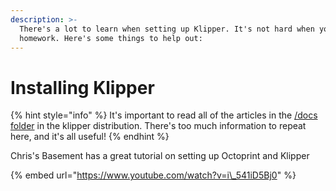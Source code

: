 ```yaml
---
description: >-
  There's a lot to learn when setting up Klipper. It's not hard when you do your
  homework. Here's some things to help out:
---
```


# Installing Klipper

{% hint style="info" %}
It's important to read all of the articles in the [/docs folder](https://github.com/KevinOConnor/klipper/tree/master/docs) in the klipper distribution. There's too much information to repeat here, and it's all useful!
{% endhint %}

 Chris's Basement has a great tutorial on setting up Octoprint and Klipper

{% embed url="https://www.youtube.com/watch?v=i\_541iD5Bj0" %}

